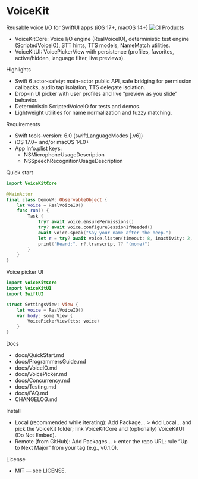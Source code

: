 # VoiceKit

Reusable voice I/O for SwiftUI apps (iOS 17+, macOS 14+)
[![CI](https://github.com/rdoggett/VoiceKit/actions/workflows/ci.yml/badge.svg?branch=main)](https://github.com/rdoggett/VoiceKit/actions/workflows/ci.yml?query=branch%3Amain)
Products
- VoiceKitCore: Voice I/O engine (RealVoiceIO), deterministic test engine (ScriptedVoiceIO), STT hints, TTS models, NameMatch utilities.
- VoiceKitUI: VoicePickerView with persistence (profiles, favorites, active/hidden, language filter, live previews).

Highlights
- Swift 6 actor-safety: main-actor public API, safe bridging for permission callbacks, audio tap isolation, TTS delegate isolation.
- Drop-in UI picker with user profiles and live “preview as you slide” behavior.
- Deterministic ScriptedVoiceIO for tests and demos.
- Lightweight utilities for name normalization and fuzzy matching.

Requirements
- Swift tools-version: 6.0 (swiftLanguageModes [.v6])
- iOS 17.0+ and/or macOS 14.0+
- App Info.plist keys:
  - NSMicrophoneUsageDescription
  - NSSpeechRecognitionUsageDescription

Quick start
```swift
import VoiceKitCore

@MainActor
final class DemoVM: ObservableObject {
    let voice = RealVoiceIO()
    func run() {
        Task {
            try? await voice.ensurePermissions()
            try? await voice.configureSessionIfNeeded()
            await voice.speak("Say your name after the beep.")
            let r = try? await voice.listen(timeout: 8, inactivity: 2, record: true)
            print("Heard:", r?.transcript ?? "(none)")
        }
    }
}
```

Voice picker UI
```swift
import VoiceKitCore
import VoiceKitUI
import SwiftUI

struct SettingsView: View {
    let voice = RealVoiceIO()
    var body: some View {
        VoicePickerView(tts: voice)
    }
}
```

Docs
- docs/QuickStart.md
- docs/ProgrammersGuide.md
- docs/VoiceIO.md
- docs/VoicePicker.md
- docs/Concurrency.md
- docs/Testing.md
- docs/FAQ.md
- CHANGELOG.md

Install
- Local (recommended while iterating): Add Package… > Add Local… and pick the VoiceKit folder; link VoiceKitCore and (optionally) VoiceKitUI (Do Not Embed).
- Remote (from GitHub): Add Packages… > enter the repo URL; rule “Up to Next Major” from your tag (e.g., v0.1.0).

License
- MIT — see LICENSE.
